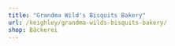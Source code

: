 ```yaml
---
title: "Grandma Wild's Bisquits Bakery"
url: /keighley/grandma-wilds-bisquits-bakery/
shop: Bäckerei
---
```

